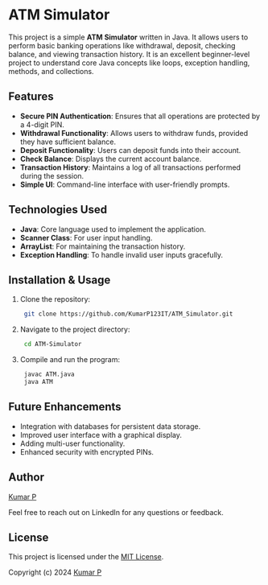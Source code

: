 # ATM Simulator

  This project is a simple **ATM Simulator** written in Java. It allows users to perform basic banking operations like withdrawal, deposit, checking balance, and viewing transaction history. It is an excellent beginner-level project to understand core Java concepts like loops, exception handling, methods, and collections.


## Features
- **Secure PIN Authentication**: Ensures that all operations are protected by a 4-digit PIN.
- **Withdrawal Functionality**: Allows users to withdraw funds, provided they have sufficient balance.
- **Deposit Functionality**: Users can deposit funds into their account.
- **Check Balance**: Displays the current account balance.
- **Transaction History**: Maintains a log of all transactions performed during the session.
- **Simple UI**: Command-line interface with user-friendly prompts.


## Technologies Used
- **Java**: Core language used to implement the application.
- **Scanner Class**: For user input handling.
- **ArrayList**: For maintaining the transaction history.
- **Exception Handling**: To handle invalid user inputs gracefully.


## Installation & Usage
1. Clone the repository:
   ```bash
    git clone https://github.com/KumarP123IT/ATM_Simulator.git
   ```
2. Navigate to the project directory:
   ```bash
    cd ATM-Simulator
   ```
3. Compile and run the program:
   ```bash
    javac ATM.java
    java ATM
   ```
   

## Future Enhancements
 - Integration with databases for persistent data storage.
 - Improved user interface with a graphical display.
 - Adding multi-user functionality.
 - Enhanced security with encrypted PINs.



## Author
[Kumar P](https://www.linkedin.com/in/kumar-p-bbbbb3252/)

Feel free to reach out on LinkedIn for any questions or feedback.



## License
This project is licensed under the [MIT License](LICENSE).

Copyright (c) 2024 [Kumar P](https://www.linkedin.com/in/kumar-p-bbbbb3252/)


   
